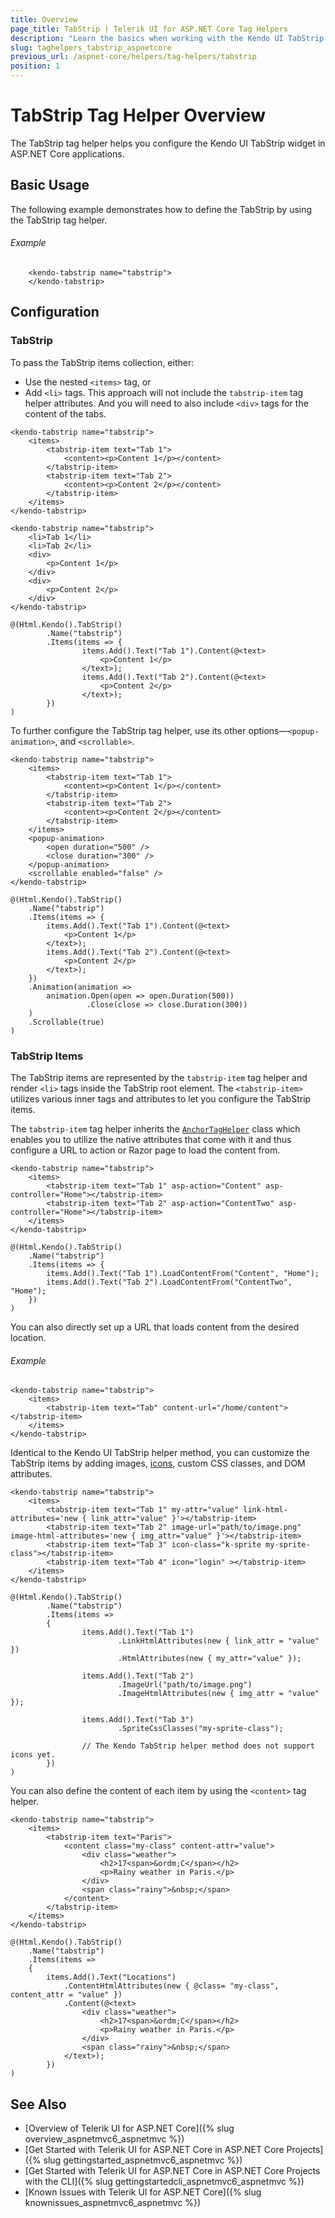 ```yaml
---
title: Overview
page_title: TabStrip | Telerik UI for ASP.NET Core Tag Helpers
description: "Learn the basics when working with the Kendo UI TabStrip tag helper for ASP.NET Core (MVC 6 or ASP.NET Core MVC)."
slug: taghelpers_tabstrip_aspnetcore
previous_url: /aspnet-core/helpers/tag-helpers/tabstrip
position: 1
---
```


# TabStrip Tag Helper Overview

The TabStrip tag helper helps you configure the Kendo UI TabStrip widget in ASP.NET Core applications.

## Basic Usage

The following example demonstrates how to define the TabStrip by using the TabStrip tag helper.

###### Example

		<kendo-tabstrip name="tabstrip">
		</kendo-tabstrip>

## Configuration

### TabStrip

To pass the TabStrip items collection, either:

* Use the nested `<items>` tag, or
* Add `<li>` tags. This approach will not include the `tabstrip-item` tag helper attributes. And you will need to also include `<div>` tags for the content of the tabs.

```tagHelper
<kendo-tabstrip name="tabstrip">
    <items>
        <tabstrip-item text="Tab 1">
            <content><p>Content 1</p></content>
        </tabstrip-item>
        <tabstrip-item text="Tab 2">
            <content><p>Content 2</p></content>
        </tabstrip-item>
    </items>
</kendo-tabstrip>
```
```tagHelper
<kendo-tabstrip name="tabstrip">
    <li>Tab 1</li>
    <li>Tab 2</li>
    <div>
        <p>Content 1</p>
    </div>
    <div>
        <p>Content 2</p>
    </div>
</kendo-tabstrip>
```
```cshtml
@(Html.Kendo().TabStrip()
		.Name("tabstrip")
		.Items(items => {
				items.Add().Text("Tab 1").Content(@<text>
                    <p>Content 1</p>
                </text>);
				items.Add().Text("Tab 2").Content(@<text>
                    <p>Content 2</p>
                </text>);
		})
)
```

To further configure the TabStrip tag helper, use its other options&mdash;`<popup-animation>`, and `<scrollable>`.

```tagHelper
<kendo-tabstrip name="tabstrip">
    <items>
        <tabstrip-item text="Tab 1">
            <content><p>Content 1</p></content>
        </tabstrip-item>
        <tabstrip-item text="Tab 2">
            <content><p>Content 2</p></content>
        </tabstrip-item>
    </items>
    <popup-animation>
        <open duration="500" />
        <close duration="300" />
    </popup-animation>
    <scrollable enabled="false" />
</kendo-tabstrip>
```
```cshtml
@(Html.Kendo().TabStrip()
    .Name("tabstrip")
    .Items(items => {
        items.Add().Text("Tab 1").Content(@<text>
            <p>Content 1</p>
        </text>);
        items.Add().Text("Tab 2").Content(@<text>
            <p>Content 2</p>
        </text>);
    })
    .Animation(animation =>
        animation.Open(open => open.Duration(500))
                 .Close(close => close.Duration(300))
    )
    .Scrollable(true)
)
```

### TabStrip Items

The TabStrip items are represented by the `tabstrip-item` tag helper and render `<li>` tags inside the TabStrip root element. The `<tabstrip-item>` utilizes various inner tags and attributes to let you configure the TabStrip items.

The `tabstrip-item` tag helper inherits the [`AnchorTagHelper`](https://docs.microsoft.com/en-us/aspnet/core/mvc/views/tag-helpers/built-in/anchor-tag-helper) class which enables you to utilize the native attributes that come with it and thus configure a URL to action or Razor page to load the content from.

```tagHelper
<kendo-tabstrip name="tabstrip">
    <items>
        <tabstrip-item text="Tab 1" asp-action="Content" asp-controller="Home"></tabstrip-item>
        <tabstrip-item text="Tab 2" asp-action="ContentTwo" asp-controller="Home"></tabstrip-item>
    </items>
</kendo-tabstrip>
```
```cshtml
@(Html.Kendo().TabStrip()
    .Name("tabstrip")
    .Items(items => {
        items.Add().Text("Tab 1").LoadContentFrom("Content", "Home");
        items.Add().Text("Tab 2").LoadContentFrom("ContentTwo", "Home");
    })
)
```

You can also directly set up a URL that loads content from the desired location.

###### Example

```
<kendo-tabstrip name="tabstrip">
    <items>
        <tabstrip-item text="Tab" content-url="/home/content"></tabstrip-item>
    </items>
</kendo-tabstrip>
```

Identical to the Kendo UI TabStrip helper method, you can customize the TabStrip items by adding images, [icons](https://docs.telerik.com/kendo-ui/styles-and-layout/icons-web), custom CSS classes, and DOM attributes.

```tagHelper
<kendo-tabstrip name="tabstrip">
    <items>
        <tabstrip-item text="Tab 1" my-attr="value" link-html-attributes='new { link_attr="value" }'></tabstrip-item>
        <tabstrip-item text="Tab 2" image-url="path/to/image.png" image-html-attributes='new { img_attr="value" }'></tabstrip-item>
        <tabstrip-item text="Tab 3" icon-class="k-sprite my-sprite-class"></tabstrip-item>
        <tabstrip-item text="Tab 4" icon="login" ></tabstrip-item>
    </items>
</kendo-tabstrip>
```
```cshtml
@(Html.Kendo().TabStrip()
		.Name("tabstrip")
		.Items(items =>
		{
				items.Add().Text("Tab 1")
						.LinkHtmlAttributes(new { link_attr = "value" })
						.HtmlAttributes(new { my_attr="value" });

				items.Add().Text("Tab 2")
						.ImageUrl("path/to/image.png")
						.ImageHtmlAttributes(new { img_attr = "value" });

				items.Add().Text("Tab 3")
						.SpriteCssClasses("my-sprite-class");

				// The Kendo TabStrip helper method does not support icons yet.
		})
)
```

You can also define the content of each item by using the `<content>` tag helper.

```tagHelper
<kendo-tabstrip name="tabstrip">
    <items>
        <tabstrip-item text="Paris">
            <content class="my-class" content-attr="value">
                <div class="weather">
                    <h2>17<span>&ordm;C</span></h2>
                    <p>Rainy weather in Paris.</p>
                </div>
                <span class="rainy">&nbsp;</span>
            </content>
        </tabstrip-item>
    </items>
</kendo-tabstrip>
```
```cshtml
@(Html.Kendo().TabStrip()
    .Name("tabstrip")
    .Items(items =>
    {
        items.Add().Text("Locations")
            .ContentHtmlAttributes(new { @class= "my-class", content_attr = "value" })
            .Content(@<text>
                <div class="weather">
                    <h2>17<span>&ordm;C</span></h2>
                    <p>Rainy weather in Paris.</p>
                </div>
                <span class="rainy">&nbsp;</span>
            </text>);
        })
)
```


## See Also

* [Overview of Telerik UI for ASP.NET Core]({% slug overview_aspnetmvc6_aspnetmvc %})
* [Get Started with Telerik UI for ASP.NET Core in ASP.NET Core Projects]({% slug gettingstarted_aspnetmvc6_aspnetmvc %})
* [Get Started with Telerik UI for ASP.NET Core in ASP.NET Core Projects with the CLI]({% slug gettingstartedcli_aspnetmvc6_aspnetmvc %})
* [Known Issues with Telerik UI for ASP.NET Core]({% slug knownissues_aspnetmvc6_aspnetmvc %})
